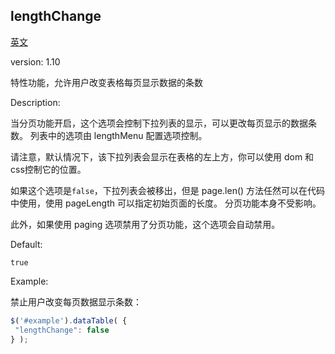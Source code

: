 
## lengthChange

[英文](https://datatables.net/reference/option/lengthChange "原链接")

version: 1.10

特性功能，允许用户改变表格每页显示数据的条数

Description:

当分页功能开启，这个选项会控制下拉列表的显示，可以更改每页显示的数据条数。
列表中的选项由 lengthMenu 配置选项控制。

请注意，默认情况下，该下拉列表会显示在表格的左上方，你可以使用 dom 和 css控制它的位置。

如果这个选项是`false`，下拉列表会被移出，但是 page.len() 方法任然可以在代码中使用，使用 pageLength 可以指定初始页面的长度。
分页功能本身不受影响。

此外，如果使用 paging 选项禁用了分页功能，这个选项会自动禁用。

Default:

`true`

Example:

禁止用户改变每页数据显示条数：

  ```javascript
 $('#example').dataTable( {
   "lengthChange": false
 } );
  ```